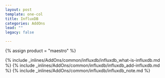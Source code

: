 ```yaml
---
layout: post
template: one-col
title: InfluxDB
categories: AddOns
lead: ""
legacy: false

---
```

{% assign product = "maestro" %}

{% include _inlines/AddOns/common/influxdb/influxdb_what-is-influxdb.md %}
{% include _inlines/AddOns/common/influxdb/influxdb_add-influxdb.md %}
{% include _inlines/AddOns/common/influxdb/influxdb_note.md %}

